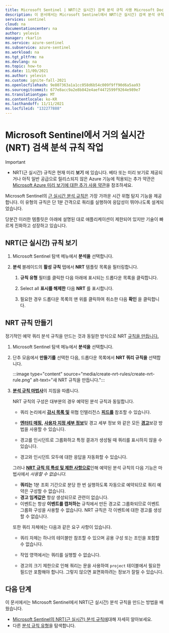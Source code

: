 ```yaml
---
title: Microsoft Sentinel | NRT(근 실시간) 검색 분석 규칙 사용 Microsoft Docs
description: 이 문서에서는 Microsoft Sentinel에서 NRT(근 실시간) 검색 분석 규칙을 보고 만드는 방법을 설명합니다.
services: sentinel
cloud: na
documentationcenter: na
author: yelevin
manager: rkarlin
ms.service: azure-sentinel
ms.subservice: azure-sentinel
ms.workload: na
ms.tgt_pltfrm: na
ms.devlang: na
ms.topic: how-to
ms.date: 11/09/2021
ms.author: yelevin
ms.custom: ignite-fall-2021
ms.openlocfilehash: 9e807363a1a1cc058d6b54c009f9ff90d6a5aa93
ms.sourcegitcommit: 677e8acc9a2e8b842e4aef4472599f9264e989e7
ms.translationtype: MT
ms.contentlocale: ko-KR
ms.lasthandoff: 11/11/2021
ms.locfileid: "132277888"
---
```

# <a name="work-with-near-real-time-nrt-detection-analytics-rules-in-microsoft-sentinel"></a>Microsoft Sentinel에서 거의 실시간(NRT) 검색 분석 규칙 작업

> [!IMPORTANT]
>
> - NRT(근 실시간) 규칙은 현재 미리 **보기** 에 있습니다. 베타 또는 미리 보기로 제공되거나 아직 일반 공급으로 릴리스되지 않은 Azure 기능에 적용되는 추가 약관은 [Microsoft Azure 미리 보기에 대한 추가 사용 약관](https://azure.microsoft.com/support/legal/preview-supplemental-terms/)을 참조하세요.

Microsoft Sentinel의 [근 실시간 분석 규칙은](near-real-time-rules.md) 가장 가까운 시간 위협 탐지 기능을 제공합니다. 이 유형의 규칙은 단 1분 간격으로 쿼리를 실행하여 응답성이 뛰어나도록 설계되었습니다.

당분간 이러한 템플릿은 아래에 설명된 대로 애플리케이션이 제한되어 있지만 기술이 빠르게 진화하고 성장하고 있습니다.

## <a name="view-near-real-time-nrt-rules"></a>NRT(근 실시간) 규칙 보기

1. Microsoft Sentinel 탐색 메뉴에서 **분석을** 선택합니다.

1. **분석** 블레이드의 **활성 규칙** 탭에서 **NRT** 템플릿 목록을 필터링합니다.

    1. **규칙 유형** 필터를 클릭한 다음 아래에 표시되는 드롭다운 목록을 클릭합니다.

    1. Select all **표시를 해제한** 다음 **NRT** 를 표시합니다.

    1. 필요한 경우 드롭다운 목록의 맨 위를 클릭하여 취소한 다음 **확인** 을 클릭합니다.

## <a name="create-nrt-rules"></a>NRT 규칙 만들기

정기적인 예약 쿼리 분석 규칙을 만드는 것과 동일한 방식으로 NRT [규칙을 만듭니다.](detect-threats-custom.md)

1. Microsoft Sentinel 탐색 메뉴에서 **분석을** 선택합니다.

1. 단추 모음에서 **만들기를** 선택한 다음, 드롭다운 목록에서 **NRT 쿼리 규칙을** 선택합니다.

    :::image type="content" source="media/create-nrt-rules/create-nrt-rule.png" alt-text="새 NRT 규칙을 만듭니다.":::

1. [**분석 규칙 마법사**](detect-threats-custom.md)의 지침을 따릅니다.

    NRT 규칙의 구성은 대부분의 경우 예약된 분석 규칙과 동일합니다. 

    - 쿼리 논리에서 [**감시 목록 및**](watchlists.md) 위협 인텔리전스 [**피드를**](understand-threat-intelligence.md) 참조할 수 있습니다.

    - [**엔터티 매핑,**](map-data-fields-to-entities.md) [**사용자 지정 세부 정보**](surface-custom-details-in-alerts.md)및 경고 세부 정보 와 같은 모든 [**경고**](customize-alert-details.md)보강 방법을 사용할 수 있습니다.

    - 경고를 인시던트로 그룹화하고 특정 결과가 생성될 때 쿼리를 표시하지 않을 수 있습니다.

    - 경고와 인시던트 모두에 대한 응답을 자동화할 수 있습니다.

    그러나 [**NRT 규칙 의 특성 및 제한 사항으로**](near-real-time-rules.md#considerations)인해 예약된 분석 규칙의 다음 기능은 마법사에서 *사용할 수 없습니다.*

    - **쿼리는** 1분 조회 기간으로 분당 한 번 실행하도록 자동으로 예약되므로 쿼리 예약은 구성할 수 없습니다. 
    - **경고 임계값은** 항상 생성되므로 관련이 없습니다.
    - 이벤트는 항상 **이벤트를 캡처하는** 규칙에서 만든 경고로 그룹화되므로 이벤트 그룹화 구성을 사용할 수 없습니다. NRT 규칙은 각 이벤트에 대한 경고를 생성할 수 없습니다.

    또한 쿼리 자체에는 다음과 같은 요구 사항이 있습니다.

    - 쿼리 자체는 하나의 테이블만 참조할 수 있으며 공용 구성 또는 조인을 포함할 수 없습니다.

    - 작업 영역에서는 쿼리를 실행할 수 없습니다.

    - 경고의 크기 제한으로 인해 쿼리는 문을 사용하여 `project` 테이블에서 필요한 필드만 포함해야 합니다. 그렇지 않으면 표면화하려는 정보가 잘릴 수 있습니다.

## <a name="next-steps"></a>다음 단계

이 문서에서는 Microsoft Sentinel에서 NRT(근 실시간) 분석 규칙을 만드는 방법을 배웠습니다.

- [Microsoft Sentinel의 NRT(근 실시간) 분석 규칙에](near-real-time-rules.md)대해 자세히 알아보세요.
- 다른 [분석 규칙 유형](detect-threats-built-in.md)을 탐색합니다.
